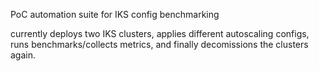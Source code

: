 PoC automation suite for IKS config benchmarking

currently deploys two IKS clusters, applies different autoscaling configs, runs benchmarks/collects metrics, and finally decomissions the clusters again.

